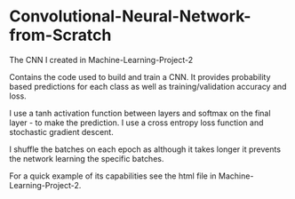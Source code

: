 # Convolutional-Neural-Network-from-Scratch
The CNN I created in Machine-Learning-Project-2

Contains the code used to build and train a CNN. It provides probability based predictions for each class as well as training/validation accuracy and loss.

I use a tanh activation function between layers and softmax on the final layer - to make the prediction. I use a cross entropy loss function and stochastic gradient descent.

I shuffle the batches on each epoch as although it takes longer it prevents the network learning the specific batches.

For a quick example of its capabilities see the html file in Machine-Learning-Project-2.
